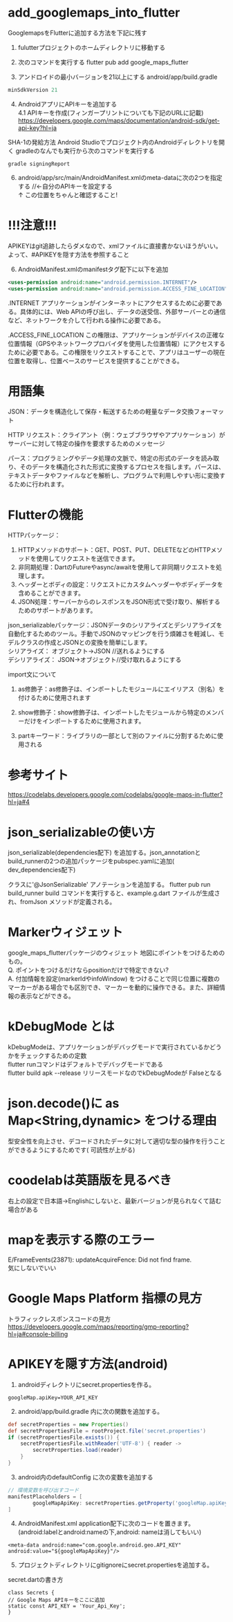 # add_googlemaps_into_flutter

GooglemapsをFlutterに追加する方法を下記に残す

1. fulutterプロジェクトのホームディレクトリに移動する

2. 次のコマンドを実行する
   flutter pub add google_maps_flutter

3. アンドロイドの最小バージョンを21以上にする
   android/app/build.gradle

```gradle
minSdkVersion 21
```

4. AndroidアプリにAPIキーを追加する<br>
   4.1 APIキーを作成(フィンガープリントについても下記のURLに記載)
   https://developers.google.com/maps/documentation/android-sdk/get-api-key?hl=ja

SHA-1の発給方法
Android Studioでプロジェクト内のAndroidディレクトリを開く
gradleのなんでも実行から次のコマンドを実行する

```
gradle signingReport
```

6. android/app/src/main/AndroidManifest.xmlのmeta-dataに次の2つを指定する
   <meta-data android:name="com.google.android.geo.API_KEY"
   android:value="YOUR-KEY-HERE"/> //←自分のAPIキーを設定する<br>
   ↑
   この位置をちゃんと確認すること!

# !!!注意!!!

APIKEYはgit追跡したらダメなので、xmlファイルに直接書かないほうがいい。
よって、#APIKEYを隠す方法を参照すること

6. AndroidManifest.xmlのmanifestタグ配下に以下を追加

```android\app\src\main\AndroidManifest.xml
<uses-permission android:name="android.permission.INTERNET"/>
<uses-permission android:name="android.permission.ACCESS_FINE_LOCATION"/>
```

.INTERNET
アプリケーションがインターネットにアクセスするために必要である。具体的には、Web
APIの呼び出し、データの送受信、外部サーバーとの通信など、ネットワークを介して行われる操作に必要である。

.ACCESS_FINE_LOCATION
この権限は、アプリケーションがデバイスの正確な位置情報（GPSやネットワークプロバイダを使用した位置情報）にアクセスするために必要である。この権限をリクエストすることで、アプリはユーザーの現在位置を取得し、位置ベースのサービスを提供することができる。

# 用語集

JSON：データを構造化して保存・転送するための軽量なデータ交換フォーマット

HTTP リクエスト：クライアント（例：ウェブブラウザやアプリケーション）がサーバーに対して特定の操作を要求するためのメッセージ

パース：プログラミングやデータ処理の文脈で、特定の形式のデータを読み取り、そのデータを構造化された形式に変換するプロセスを指します。パースは、テキストデータやファイルなどを解析し、プログラムで利用しやすい形に変換するために行われます。

# Flutterの機能

HTTPパッケージ：

1. HTTPメソッドのサポート：GET、POST、PUT、DELETEなどのHTTPメソッドを使用してリクエストを送信できます。
2. 非同期処理：DartのFutureやasync/awaitを使用して非同期リクエストを処理します。
3. ヘッダーとボディの設定：リクエストにカスタムヘッダーやボディデータを含めることができます。
4. JSON処理：サーバーからのレスポンスをJSON形式で受け取り、解析するためのサポートがあります。

json_serializableパッケージ：JSONデータのシリアライズとデシリアライズを自動化するためのツール。手動でJSONのマッピングを行う煩雑さを軽減し、モデルクラスの作成とJSONとの変換を簡単にします。<br>
シリアライズ： オブジェクト→JSON //送れるようにする<br>
デシリアライズ： JSON→オブジェクト//受け取れるようにする<br>

import文について

1. as修飾子：as修飾子は、インポートしたモジュールにエイリアス（別名）を付けるために使用されます

2. show修飾子：show修飾子は、インポートしたモジュールから特定のメンバーだけをインポートするために使用されます。

3. partキーワード：ライブラリの一部として別のファイルに分割するために使用される

# 参考サイト

https://codelabs.developers.google.com/codelabs/google-maps-in-flutter?hl=ja#4

# json_serializableの使い方

json_serializable(dependencies配下)
を追加する。json_annotationとbuild_runnerの2つの追加パッケージをpubspec.yamlに追加(
dev_dependencies配下)

クラスに'@JsonSerializable' アノテーションを追加する。
flutter pub run build_runner build
コマンドを実行すると、example.g.dart ファイルが生成され、fromJson メソッドが定義される。

# Markerウィジェット

google_maps_flutterパッケージのウィジェット
地図にポイントをつけるためのもの。<br>
Q. ポイントをつけるだけならpositionだけで特定できない?<br>
A. 付加情報を設定(markerIdやinfoWindow)
をつけることで同じ位置に複数のマーカーがある場合でも区別でき、マーカーを動的に操作できる。また、詳細情報の表示などができる。

# kDebugMode とは

kDebugModeは、アプリケーションがデバッグモードで実行されているかどうかをチェックするための定数<br>
flutter runコマンドはデフォルトでデバッグモードである<br>
flutter build apk --release リリースモードなのでkDebugModeが Falseとなる

# json.decode()に as Map<String,dynamic> をつける理由

型安全性を向上させ、デコードされたデータに対して適切な型の操作を行うことができるようにするためです(
可読性が上がる)

# coodelabは英語版を見るべき

右上の設定で日本語→Englishにしないと、最新バージョンが見られなくて詰む場合がある

# mapを表示する際のエラー

E/FrameEvents(23871): updateAcquireFence: Did not find frame.<br>
気にしないでいい

# Google Maps Platform 指標の見方

トラフィックレスポンスコードの見方
https://developers.google.com/maps/reporting/gmp-reporting?hl=ja#console-billing

# APIKEYを隠す方法(android)

1. androidディレクトリにsecret.propertiesを作る。

```.properties
googleMap.apiKey=YOUR_API_KEY
```

2. android/app/build.gradle 内に次の関数を追加する。

```build.gradle
def secretProperties = new Properties()
def secretPropertiesFile = rootProject.file('secret.properties')
if (secretPropertiesFile.exists()) {
    secretPropertiesFile.withReader('UTF-8') { reader ->
        secretProperties.load(reader)
    }
}
```

3. android内のdefaultConfig に次の変数を追加する

```android/app/build.gradle
// 環境変数を呼び出すコード
manifestPlaceholders = [
        googleMapApiKey: secretProperties.getProperty('googleMap.apiKey'),
]
```

4. AndroidManifest.xml
   application配下に次のコードを置きます。(android:labelとandroid:nameの下,android:
   nameは消してもいい)

```
<meta-data android:name="com.google.android.geo.API_KEY" android:value="${googleMapApiKey}"/>
```

5. プロジェクトディレクトリにgitignoreにsecret.propertiesを追加する。

secret.dartの書き方

```
class Secrets {
// Google Maps APIキーをここに追加
static const API_KEY = 'Your_Api_Key';
}
```